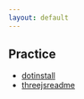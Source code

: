 ```yaml
---
layout: default
---
```


## Practice
- [dotinstall]((./threejs/dotinstall.html))
- [threejsreadme]((./threejs/threejsreadme.html))
